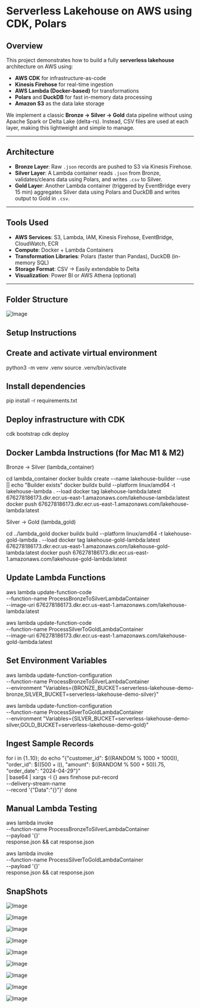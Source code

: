 
# Serverless Lakehouse on AWS using CDK, Polars

## Overview
This project demonstrates how to build a fully **serverless lakehouse** architecture on AWS using:
- **AWS CDK** for infrastructure-as-code
- **Kinesis Firehose** for real-time ingestion
- **AWS Lambda (Docker-based)** for transformations
- **Polars** and **DuckDB** for fast in-memory data processing
- **Amazon S3** as the data lake storage

We implement a classic **Bronze → Silver → Gold** data pipeline without using Apache Spark or Delta Lake (delta-rs). Instead, CSV files are used at each layer, making this lightweight and simple to manage.

---

## Architecture

- **Bronze Layer**: Raw `.json` records are pushed to S3 via Kinesis Firehose.
- **Silver Layer**: A Lambda container reads `.json` from Bronze, validates/cleans data using Polars, and writes `.csv` to Silver.
- **Gold Layer**: Another Lambda container (triggered by EventBridge every 15 min) aggregates Silver data using Polars and DuckDB and writes output to Gold in `.csv`.

---

## Tools Used

- **AWS Services**: S3, Lambda, IAM, Kinesis Firehose, EventBridge, CloudWatch, ECR
- **Compute**: Docker + Lambda Containers
- **Transformation Libraries**: Polars (faster than Pandas), DuckDB (in-memory SQL)
- **Storage Format**: CSV → Easily extendable to Delta
- **Visualization**: Power BI or AWS Athena (optional)

---

## Folder Structure

![*Image*]( images/folderstructure.jpeg "folder structure-image")

## Setup Instructions

## Create and activate virtual environment
python3 -m venv .venv
source .venv/bin/activate

## Install dependencies
pip install -r requirements.txt

## Deploy infrastructure with CDK
cdk bootstrap 
cdk deploy

## Docker Lambda Instructions (for Mac M1 & M2)

Bronze → Silver (lambda_container)

cd lambda_container
docker buildx create --name lakehouse-builder --use || echo "Builder exists"
docker buildx build --platform linux/amd64 -t lakehouse-lambda . --load
docker tag lakehouse-lambda:latest 676278186173.dkr.ecr.us-east-1.amazonaws.com/lakehouse-lambda:latest
docker push 676278186173.dkr.ecr.us-east-1.amazonaws.com/lakehouse-lambda:latest

Silver → Gold (lambda_gold)

cd ../lambda_gold
docker buildx build --platform linux/amd64 -t lakehouse-gold-lambda . --load
docker tag lakehouse-gold-lambda:latest 676278186173.dkr.ecr.us-east-1.amazonaws.com/lakehouse-gold-lambda:latest
docker push 676278186173.dkr.ecr.us-east-1.amazonaws.com/lakehouse-gold-lambda:latest

## Update Lambda Functions

aws lambda update-function-code \
  --function-name ProcessBronzeToSilverLambdaContainer \
  --image-uri 676278186173.dkr.ecr.us-east-1.amazonaws.com/lakehouse-lambda:latest

aws lambda update-function-code \
  --function-name ProcessSilverToGoldLambdaContainer \
  --image-uri 676278186173.dkr.ecr.us-east-1.amazonaws.com/lakehouse-gold-lambda:latest

## Set Environment Variables

aws lambda update-function-configuration \
  --function-name ProcessBronzeToSilverLambdaContainer \
  --environment "Variables={BRONZE_BUCKET=serverless-lakehouse-demo-bronze,SILVER_BUCKET=serverless-lakehouse-demo-silver}"

aws lambda update-function-configuration \
  --function-name ProcessSilverToGoldLambdaContainer \
  --environment "Variables={SILVER_BUCKET=serverless-lakehouse-demo-silver,GOLD_BUCKET=serverless-lakehouse-demo-gold}"

## Ingest Sample Records

for i in {1..10}; do
  echo "{\"customer_id\": $((RANDOM % 1000 + 1000)), \"order_id\": $((500 + i)), \"amount\": $((RANDOM % 500 + 50)).75, \"order_date\": \"2024-04-29\"}" \
  | base64 | xargs -I {} aws firehose put-record \
    --delivery-stream-name <your-firehose-name> \
    --record '{"Data":"{}"}'
done

## Manual Lambda Testing 

aws lambda invoke \
  --function-name ProcessBronzeToSilverLambdaContainer \
  --payload '{}' \
  response.json && cat response.json

aws lambda invoke \
  --function-name ProcessSilverToGoldLambdaContainer \
  --payload '{}' \
  response.json && cat response.json

## SnapShots

![*Image*]( images/3C5A505F-99DF-4010-BA4D-A58E9B8AA5C2_1_105_c.jpeg "image")

![*Image*]( images/456EA40D-45A3-485B-B436-D36B380BE91A_1_105_c.jpeg "image")

![*Image*]( images/47594CB2-4448-4763-BA8C-56B4DE408060.jpeg "image")

![*Image*]( images/81015D6E-C8E1-4486-899A-73F48A2AFC53.jpeg "image")

![*Image*]( images/B7F16D90-D8E0-4332-9577-8C0560F8FE93_1_105_c.jpeg "image")

![*Image*]( images/C41ABA6A-5D47-41B7-BB0C-8A6E05A0D040_1_105_c.jpeg "image")

![*Image*]( images/C83A747E-98F1-42C3-A978-D8F5756F9672.jpeg "image")

![*Image*]( images/D7D0C714-EF86-4FC5-9BCE-D573A20AFE92_1_105_c.jpeg "image")

![*Image*]( images/DAFDADB8-3D8E-459D-9C2F-99B13F1B6C81.jpeg "image")
